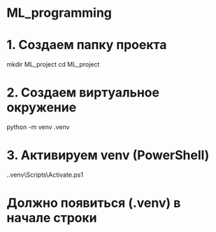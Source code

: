 # ML_programming

# 1. Создаем папку проекта
mkdir ML_project
cd ML_project

# 2. Создаем виртуальное окружение
python -m venv .venv

# 3. Активируем venv (PowerShell)
.\.venv\Scripts\Activate.ps1

# Должно появиться (.venv) в начале строки

